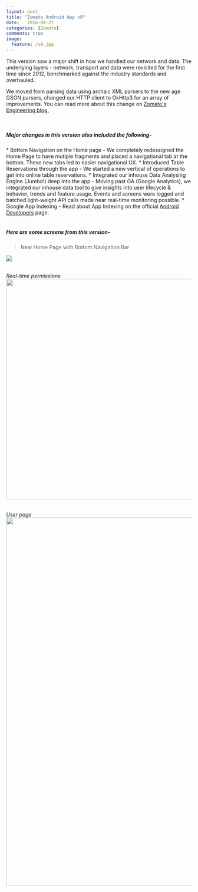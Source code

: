 ```yaml
---
layout: post
title: "Zomato Android App v9"
date:   2016-04-27
categories: [Zomato]
comments: true
image:
  feature: /v9.jpg
---
```


This version saw a major shift in how we handled our network and data. The underlying layers - network, transport and data were revisited for the first time since 2012, benchmarked against the industry standards and overhauled. <br>

<!--more-->

We moved from parsing data using archaic XML parsers to the new age GSON parsers, changed our HTTP client to OkHttp3 for an array of improvements.
You can read more about this change on <a href="https://engineering.zomato.com/rewriting-the-network-connection-layer-in-our-android-apps-11771c71012#.q88rc7v0k">Zomato's Engineering blog. </a>


<br>
<h5> Major changes in this version also included the following- </h5>
* Bottom Navigation on the Home page - We completely redessigned the Home Page to have mutiple fragments and placed a navigational tab at the bottom. These new tabs led to easier navigational UX.
* Introduced Table Reservations through the app -  We started a new vertical of operations to get into online table reservations.
* Integrated our inhouse Data Analysing Engine (Jumbo!) deep into the app - Moving past GA (Google Analytics), we integrated our inhouse data tool to give insights into user lifecycle & behavior, trends and feature usage. Events and screens were logged and batched light-weight API calls made near real-time monitoring possible.
* Google App Indexing - Read about App Indexing on the official <a href="https://developer.android.com/training/app-indexing/index.html">Android Developers</a> page.
<br>
<br>

<h5> Here are some screens from this version- </h5>

> New Home Page with Bottom Navigation Bar

<img src="{{site.url}}/img/v9/v9_home.jpg">
<br>
<br>

*Real-time permissions* <br>
<img src="{{site.url}}/img/v9/v9_permissions.jpg" height="600" width="600">
<br>
<br>

*User page* <br>
<img src="{{site.url}}/img/v9/v9_user_dineline.jpg"  height="1000" width="800">
